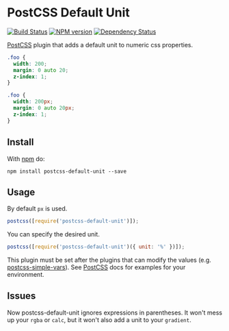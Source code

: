 # PostCSS Default Unit

[![Build Status](https://travis-ci.org/antyakushev/postcss-default-unit.svg)][ci]
[![NPM version](https://badge.fury.io/js/postcss-default-unit.svg)][npm]
[![Dependency Status](https://gemnasium.com/antyakushev/postcss-default-unit.svg)][deps]

[PostCSS] plugin that adds a default unit to numeric css properties.

```css
.foo {
  width: 200;
  margin: 0 auto 20;
  z-index: 1;
}
```

```css
.foo {
  width: 200px;
  margin: 0 auto 20px;
  z-index: 1;
}
```

## Install

With [npm] do:

```
npm install postcss-default-unit --save
```

## Usage

By default `px` is used.

```js
postcss([require('postcss-default-unit')]);
```

You can specify the desired unit.

```js
postcss([require('postcss-default-unit')({ unit: '%' })]);
```

This plugin must be set after the plugins that can modify the values (e.g. [postcss-simple-vars]).
See [PostCSS] docs for examples for your environment.

## Issues

Now postcss-default-unit ignores expressions in parentheses. It won't mess up your `rgba` or `calc`,
but it won't also add a unit to your `gradient`.

[ci]: https://travis-ci.org/antyakushev/postcss-default-unit
[deps]: https://gemnasium.com/antyakushev/postcss-default-unit
[npm]: http://badge.fury.io/js/postcss-default-unit
[postcss]: https://github.com/postcss/postcss
[postcss-simple-vars]: https://github.com/postcss/postcss-simple-vars
